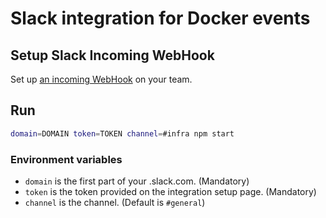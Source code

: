# Slack integration for Docker events

## Setup Slack Incoming WebHook

Set up [an incoming WebHook](https://my.slack.com/services/new/incoming-webhook) on your team.

## Run

```sh
domain=DOMAIN token=TOKEN channel=#infra npm start
```

### Environment variables

* `domain` is the first part of your .slack.com. (Mandatory)
* `token` is the token provided on the integration setup page. (Mandatory)
* `channel` is the channel. (Default is `#general`)

